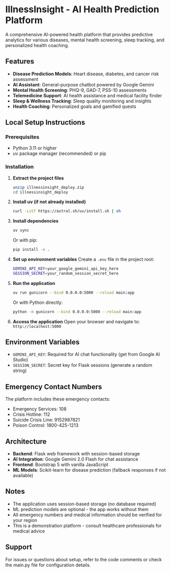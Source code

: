 # IllnessInsight - AI Health Prediction Platform

A comprehensive AI-powered health platform that provides predictive analytics for various diseases, mental health screening, sleep tracking, and personalized health coaching.

## Features

- **Disease Prediction Models**: Heart disease, diabetes, and cancer risk assessment
- **AI Assistant**: General-purpose chatbot powered by Google Gemini
- **Mental Health Screening**: PHQ-9, GAD-7, PSS-10 assessments
- **Telemedicine Support**: AI health assistance and medical facility finder
- **Sleep & Wellness Tracking**: Sleep quality monitoring and insights
- **Health Coaching**: Personalized goals and gamified quests

## Local Setup Instructions

### Prerequisites

- Python 3.11 or higher
- uv package manager (recommended) or pip

### Installation

1. **Extract the project files**
   ```bash
   unzip illnessinsight_deploy.zip
   cd illnessinsight_deploy
   ```

2. **Install uv (if not already installed)**
   ```bash
   curl -LsSf https://astral.sh/uv/install.sh | sh
   ```

3. **Install dependencies**
   ```bash
   uv sync
   ```
   
   Or with pip:
   ```bash
   pip install -e .
   ```

4. **Set up environment variables**
   Create a `.env` file in the project root:
   ```bash
   GEMINI_API_KEY=your_google_gemini_api_key_here
   SESSION_SECRET=your_random_session_secret_here
   ```

5. **Run the application**
   ```bash
   uv run gunicorn --bind 0.0.0.0:5000 --reload main:app
   ```
   
   Or with Python directly:
   ```bash
   python -m gunicorn --bind 0.0.0.0:5000 --reload main:app
   ```

6. **Access the application**
   Open your browser and navigate to: `http://localhost:5000`

## Environment Variables

- `GEMINI_API_KEY`: Required for AI chat functionality (get from Google AI Studio)
- `SESSION_SECRET`: Secret key for Flask sessions (generate a random string)

## Emergency Contact Numbers

The platform includes these emergency contacts:
- Emergency Services: 108
- Crisis Hotline: 112
- Suicide Crisis Line: 9152987821
- Poison Control: 1800-425-1213

## Architecture

- **Backend**: Flask web framework with session-based storage
- **AI Integration**: Google Gemini 2.0 Flash for chat assistance
- **Frontend**: Bootstrap 5 with vanilla JavaScript
- **ML Models**: Scikit-learn for disease prediction (fallback responses if not available)

## Notes

- The application uses session-based storage (no database required)
- ML prediction models are optional - the app works without them
- All emergency numbers and medical information should be verified for your region
- This is a demonstration platform - consult healthcare professionals for medical advice

## Support

For issues or questions about setup, refer to the code comments or check the main.py file for configuration details.